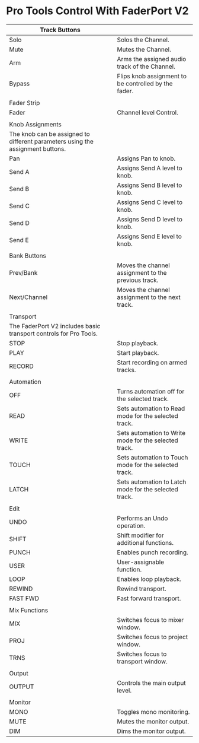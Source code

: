 # Pro Tools Control With FaderPort V2

| Track Buttons |  |
|---|---|
| Solo | Solos the Channel. |
| Mute | Mutes the Channel. |
| Arm | Arms the assigned audio track of the Channel. |
| Bypass | Flips knob assignment to be controlled by the fader. |
|  |  |
| Fader Strip |  |
| Fader | Channel level Control.  |
|  |  |
| Knob Assignments |  |
| The knob can be assigned to different parameters using the assignment buttons. |  |
| Pan | Assigns Pan to knob. |
| Send A | Assigns Send A level to knob. |
| Send B | Assigns Send B level to knob. |
| Send C | Assigns Send C level to knob. |
| Send D | Assigns Send D level to knob. |
| Send E | Assigns Send E level to knob. |
|  |  |
| Bank Buttons |  |
| Prev/Bank | Moves the channel assignment to the previous track. |
| Next/Channel | Moves the channel assignment to the next track. |
|  |  |
| Transport |  |
| The FaderPort V2 includes basic transport controls for Pro Tools. |  |
| STOP | Stop playback. |
| PLAY | Start playback. |
| RECORD | Start recording on armed tracks. |
|  |  |
| Automation |  |
| OFF | Turns automation off for the selected track. |
| READ | Sets automation to Read mode for the selected track. |
| WRITE | Sets automation to Write mode for the selected track. |
| TOUCH | Sets automation to Touch mode for the selected track. |
| LATCH | Sets automation to Latch mode for the selected track. |
|  |  |
| Edit |  |
| UNDO | Performs an Undo operation. |
| SHIFT | Shift modifier for additional functions. |
| PUNCH | Enables punch recording. |
| USER | User-assignable function. |
| LOOP | Enables loop playback. |
| REWIND | Rewind transport. |
| FAST FWD | Fast forward transport. |
|  |  |
| Mix Functions |  |
| MIX | Switches focus to mixer window. |
| PROJ | Switches focus to project window. |
| TRNS | Switches focus to transport window. |
|  |  |
| Output |  |
| OUTPUT | Controls the main output level. |
|  |  |
| Monitor |  |
| MONO | Toggles mono monitoring. |
| MUTE | Mutes the monitor output. |
| DIM | Dims the monitor output. |